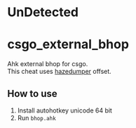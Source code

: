 # UnDetected

# csgo_external_bhop
Ahk external bhop for csgo. <br>
This cheat uses [hazedumper](https://github.com/frk1/hazedumper) offset.

## How to use
1. Install autohotkey unicode 64 bit
2. Run `bhop.ahk`
